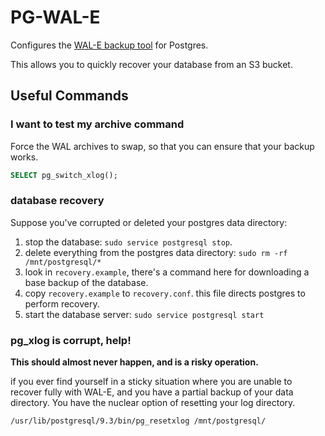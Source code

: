 # PG-WAL-E

Configures the [WAL-E backup tool](https://github.com/wal-e/wal-e) for Postgres.

This allows you to quickly recover your database from an S3 bucket.

## Useful Commands

### I want to test my archive command

Force the WAL archives to swap, so that you can ensure that your backup works.

```sql
SELECT pg_switch_xlog();
```

### database recovery

Suppose you've corrupted or deleted your postgres data directory:

1. stop the database: `sudo service postgresql stop`.
2. delete everything from the postgres data directory: `sudo rm -rf /mnt/postgresql/*`
3. look in `recovery.example`, there's a command here for downloading a base
  backup of the database.
4. copy `recovery.example` to `recovery.conf`. this file directs postgres to perform recovery.
5. start the database server: `sudo service postgresql start`

### pg_xlog is corrupt, help!

**This should almost never happen, and is a risky operation.**

if you ever find yourself in a sticky situation where you are unable to recover fully with WAL-E, and you have a partial backup of your data directory. You have the nuclear option of resetting your log directory.

```shell
/usr/lib/postgresql/9.3/bin/pg_resetxlog /mnt/postgresql/
```
